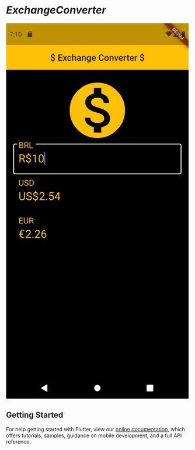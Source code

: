 # $Exchange Converter$

<img src="https://github.com/manuelernesto/exchange_converter_flutter_app/blob/master/project.png" width="500"/>

## Getting Started
For help getting started with Flutter, view our
[online documentation](https://flutter.dev/docs), which offers tutorials,
samples, guidance on mobile development, and a full API reference.
